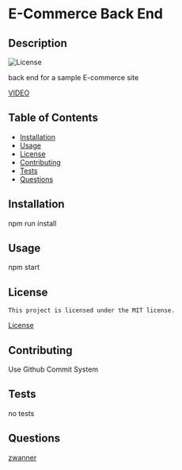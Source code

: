 # E-Commerce Back End
## Description
 ![License](https://img.shields.io/badge/License-MIT-blue.svg)
 
 back end for a sample E-commerce site
 
 [VIDEO](https://youtu.be/U67HGlxw5Zs)
## Table of Contents
 * [Installation](#installation)
 * [Usage](#usage)
 * [License](#license)
 * [Contributing](#contributing)
 * [Tests](#tests)
 * [Questions](#questions)
## Installation
 npm run install
## Usage
 npm start
## License
    This project is licensed under the MIT license.
 [License](https://opensource.org/licenses/MIT)
## Contributing
 Use Github Commit System
## Tests
 no tests
## Questions
 [zwanner](https://github.com/zwanner)
